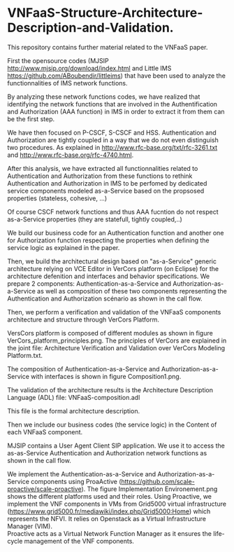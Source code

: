 # VNFaaS-Structure-Architecture-Description-and-Validation.
This repository contains further material related to the VNFaaS paper.

First the opensource codes (MJSIP http://www.mjsip.org/download/index.html and Little IMS https://github.com/ABoubendir/littleims) that have been used to analyze the functionnalities of IMS network functions.

By analyzing these network functions codes, we have realized that identifying the network functions that are involved in the Authentification and Authorization (AAA function) in IMS in order to extract it from them can be the first step.

We have then focused on P-CSCF, S-CSCF and HSS. Authentication and Authorization are tightly coupled in a way that we do not even distinguish two procedures. As explained in http://www.rfc-base.org/txt/rfc-3261.txt and http://www.rfc-base.org/rfc-4740.html. 

After this analysis, we have extracted all functionnalities related to Authentication and Authorization from these functions to rethink Authentication and Authorization in IMS to be perfomed by dedicated service components modeled as-a-Service based on the propsosed properties (stateless, cohesive, ...) 

Of course CSCF network functions and thus AAA fucntion do not respect as-a-Service properties (they are statefull, tightly coupled,..)

We build our business code for an Authentication function and another one for Authorization function respecting the properties when defining the service logic as explained in the paper. 

Then, we build the architectural design based on "as-a-Service" generic architecture relying on VCE Editor in VerCors platform (on Eclipse) for the architecture defenition and interfaces and behavior specifications. We prepare 2 components: Authentication-as-a-Service and Authorization-as-a-Service as well as composition of these two components representing the Authentication and Authorization scénario as shown in the call flow. 

Then, we perform a verification and validation of the VNFaaS components architecture and structure through VerCors Platform. 

VersCors platform is composed of different modules as shown in figure VerCors_platform_principles.png. The principles of VerCors are explained in the joint file: Architecture Verification and Validation over VerCors Modeling Platform.txt. 

The composition of Authentication-as-a-Service and Authorization-as-a-Service with interfaces is shown in figure Composition1.png. 

The validation of the architecture results is the Architecture Description Language (ADL) file: VNFaaS-composition.adl 

This file is the formal architecture description. 

Then we include our business codes (the service logic) in the Content of each VNFaaS component. 

MJSIP contains a User Agent Client SIP application. 
We use it to access the as-as-Service Authentication and Authorization network functions as shown in the call flow. 

We implement the Authentication-as-a-Service and Authorization-as-a-Service components using ProaActive (https://github.com/scale-proactive/scale-proactive). The figure Implementation Environement.png shows the different platforms used and their roles.
Using Proactive, we implement the VNF components in VMs from Grid5000 virtual infrastructure (https://www.grid5000.fr/mediawiki/index.php/Grid5000:Home) which represents the NFVI. It relies on Openstack as a Virtual Infrastructure Manager (VIM).  
Proactive acts as a Virtual Network Function Manager as it ensures the life-cycle management of the VNF components.




